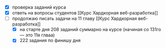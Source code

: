 - [x] проверка заданий курса
- [x] ответь на вопросы студентов [[Курс Хардкорная веб-разработка]]
- [ ] продолжаю писать задачи на 11 главу [[Курс Хардкорная веб-разработка]]
	- [x] на старте дня 208 заданий суммарно на курсе (начиная со 131го — это 11я глваа)
	- [x] 222 задания по финишу дня